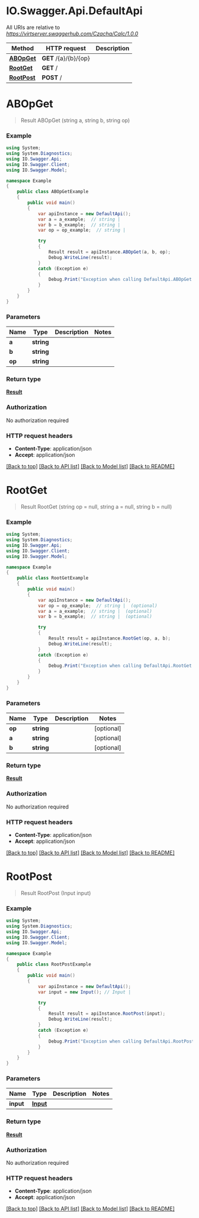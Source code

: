# IO.Swagger.Api.DefaultApi

All URIs are relative to *https://virtserver.swaggerhub.com/Czacha/Calc/1.0.0*

Method | HTTP request | Description
------------- | ------------- | -------------
[**ABOpGet**](DefaultApi.md#abopget) | **GET** /{a}/{b}/{op} | 
[**RootGet**](DefaultApi.md#rootget) | **GET** / | 
[**RootPost**](DefaultApi.md#rootpost) | **POST** / | 


<a name="abopget"></a>
# **ABOpGet**
> Result ABOpGet (string a, string b, string op)



### Example
```csharp
using System;
using System.Diagnostics;
using IO.Swagger.Api;
using IO.Swagger.Client;
using IO.Swagger.Model;

namespace Example
{
    public class ABOpGetExample
    {
        public void main()
        {
            var apiInstance = new DefaultApi();
            var a = a_example;  // string | 
            var b = b_example;  // string | 
            var op = op_example;  // string | 

            try
            {
                Result result = apiInstance.ABOpGet(a, b, op);
                Debug.WriteLine(result);
            }
            catch (Exception e)
            {
                Debug.Print("Exception when calling DefaultApi.ABOpGet: " + e.Message );
            }
        }
    }
}
```

### Parameters

Name | Type | Description  | Notes
------------- | ------------- | ------------- | -------------
 **a** | **string**|  | 
 **b** | **string**|  | 
 **op** | **string**|  | 

### Return type

[**Result**](Result.md)

### Authorization

No authorization required

### HTTP request headers

 - **Content-Type**: application/json
 - **Accept**: application/json

[[Back to top]](#) [[Back to API list]](../README.md#documentation-for-api-endpoints) [[Back to Model list]](../README.md#documentation-for-models) [[Back to README]](../README.md)

<a name="rootget"></a>
# **RootGet**
> Result RootGet (string op = null, string a = null, string b = null)



### Example
```csharp
using System;
using System.Diagnostics;
using IO.Swagger.Api;
using IO.Swagger.Client;
using IO.Swagger.Model;

namespace Example
{
    public class RootGetExample
    {
        public void main()
        {
            var apiInstance = new DefaultApi();
            var op = op_example;  // string |  (optional) 
            var a = a_example;  // string |  (optional) 
            var b = b_example;  // string |  (optional) 

            try
            {
                Result result = apiInstance.RootGet(op, a, b);
                Debug.WriteLine(result);
            }
            catch (Exception e)
            {
                Debug.Print("Exception when calling DefaultApi.RootGet: " + e.Message );
            }
        }
    }
}
```

### Parameters

Name | Type | Description  | Notes
------------- | ------------- | ------------- | -------------
 **op** | **string**|  | [optional] 
 **a** | **string**|  | [optional] 
 **b** | **string**|  | [optional] 

### Return type

[**Result**](Result.md)

### Authorization

No authorization required

### HTTP request headers

 - **Content-Type**: application/json
 - **Accept**: application/json

[[Back to top]](#) [[Back to API list]](../README.md#documentation-for-api-endpoints) [[Back to Model list]](../README.md#documentation-for-models) [[Back to README]](../README.md)

<a name="rootpost"></a>
# **RootPost**
> Result RootPost (Input input)



### Example
```csharp
using System;
using System.Diagnostics;
using IO.Swagger.Api;
using IO.Swagger.Client;
using IO.Swagger.Model;

namespace Example
{
    public class RootPostExample
    {
        public void main()
        {
            var apiInstance = new DefaultApi();
            var input = new Input(); // Input | 

            try
            {
                Result result = apiInstance.RootPost(input);
                Debug.WriteLine(result);
            }
            catch (Exception e)
            {
                Debug.Print("Exception when calling DefaultApi.RootPost: " + e.Message );
            }
        }
    }
}
```

### Parameters

Name | Type | Description  | Notes
------------- | ------------- | ------------- | -------------
 **input** | [**Input**](Input.md)|  | 

### Return type

[**Result**](Result.md)

### Authorization

No authorization required

### HTTP request headers

 - **Content-Type**: application/json
 - **Accept**: application/json

[[Back to top]](#) [[Back to API list]](../README.md#documentation-for-api-endpoints) [[Back to Model list]](../README.md#documentation-for-models) [[Back to README]](../README.md)

